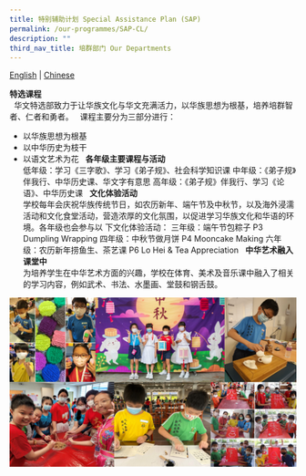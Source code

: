 ```yaml
---
title: 特别辅助计划 Special Assistance Plan (SAP)
permalink: /our-programmes/SAP-CL/
description: ""
third_nav_title: 培群部门 Our Departments
---
```


[English](/our-programme-hidden/SAP-EL/) | [Chinese](/our-programmes/SAP-CL/)

**特选课程** <br> 
华文特选部致力于让华族文化与华文充满活力，以华族思想为根基，培养培群智者、仁者和勇者。
 
课程主要分为三部分进行：
* 以华族思想为根基
* 以中华历史为枝干
* 以语文艺术为花
 
**各年级主要课程与活动**<br>
低年级：学习《三字歌》、学习《弟子规》、社会科学知识课
中年级：《弟子规》伴我行、中华历史课、华文字有意思
高年级：《弟子规》伴我行、学习《论语》、中华历史课
 
**文化体验活动**<br>
学校每年会庆祝华族传统节日，如农历新年、端午节及中秋节，以及海外浸濡活动和文化食堂活动，营造浓厚的文化氛围，以促进学习华族文化和华语的环境。各年级也会参与以
下文化体验活动：
三年级：端午节包粽子 P3 Dumpling Wrapping
四年级：中秋节做月饼 P4 Mooncake Making
六年级：农历新年捞鱼生、茶艺课 P6 Lo Hei & Tea Appreciation
 
**中华艺术融入课堂中**<br>
为培养学生在中华艺术方面的兴趣，学校在体育、美术及音乐课中融入了相关的学习内容，例如武术、书法、水墨画、堂鼓和钢舌鼓。

![SAP1](/images/Our%20Programmes/SAP1.jpg)